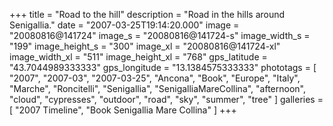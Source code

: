 +++
title = "Road to the hill"
description = "Road in the hills around Senigallia."
date = "2007-03-25T19:14:20.000"
image = "20080816@141724"
image_s = "20080816@141724-s"
image_width_s = "199"
image_height_s = "300"
image_xl = "20080816@141724-xl"
image_width_xl = "511"
image_height_xl = "768"
gps_latitude = "43.7044989333333"
gps_longitude = "13.1384575333333"
phototags = [ "2007", "2007-03", "2007-03-25", "Ancona", "Book", "Europe", "Italy", "Marche", "Roncitelli", "Senigallia", "SenigalliaMareCollina", "afternoon", "cloud", "cypresses", "outdoor", "road", "sky", "summer", "tree" ]
galleries = [ "2007 Timeline", "Book Senigallia Mare Collina" ]
+++
